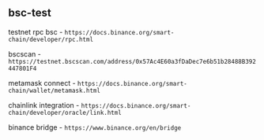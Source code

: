 ## bsc-test

testnet rpc bsc - `https://docs.binance.org/smart-chain/developer/rpc.html`

bscscan - `https://testnet.bscscan.com/address/0x57Ac4E60a3fDaDec7e6b51b28488B392447801F4`

metamask connect - `https://docs.binance.org/smart-chain/wallet/metamask.html`

chainlink integration - `https://docs.binance.org/smart-chain/developer/oracle/link.html`

binance bridge - `https://www.binance.org/en/bridge`
